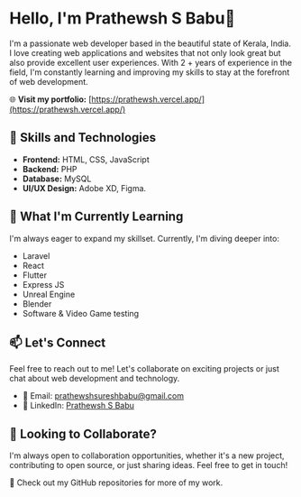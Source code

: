 # Hello, I'm Prathewsh S Babu👋

I'm a passionate web developer based in the beautiful state of Kerala, India. I love creating web applications and websites that not only look great but also provide excellent user experiences. With 2 + years of experience in the field, I'm constantly learning and improving my skills to stay at the forefront of web development.

🌐 **Visit my portfolio:** [https://prathewsh.vercel.app/](https://prathewsh.vercel.app/)

## 🚀 Skills and Technologies

- **Frontend:** HTML, CSS, JavaScript
- **Backend:** PHP
- **Database:** MySQL
- **UI/UX Design:** Adobe XD, Figma.

## 🌱 What I'm Currently Learning

I'm always eager to expand my skillset. Currently, I'm diving deeper into:

- Laravel
- React
- Flutter
- Express JS
- Unreal Engine
- Blender
- Software & Video Game testing

## 📫 Let's Connect

Feel free to reach out to me! Let's collaborate on exciting projects or just chat about web development and technology.

- 📧 Email: [prathewshsureshbabu@gmail.com](mailto:prathewshsureshbabu@gmail.com)
- 💬 LinkedIn: [Prathewsh S Babu](https://www.linkedin.com/in/prathewsh-s-babu)

## 🤝 Looking to Collaborate?

I'm always open to collaboration opportunities, whether it's a new project, contributing to open source, or just sharing ideas. Feel free to get in touch!

🔗 Check out my GitHub repositories for more of my work.
